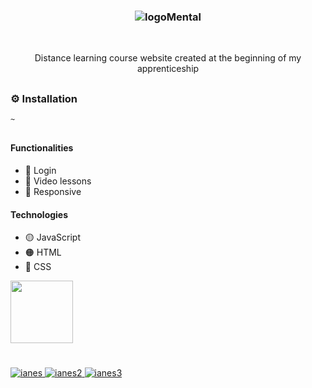 ### <p align='center'> ![logoMental](https://github.com/fabioVitorio/cursos_ead/assets/109548564/c96b8592-8588-4bee-9a37-74672b06c555) </p>
<br>
<p align='center'> Distance learning course website created at the beginning of my apprenticeship <br></p>

##
### ⚙️ Installation
```bash
~
```
##
#### Functionalities
- 🧠 Login <br>
- 🧠 Video lessons <br>
- 🔖 Responsive <br>
 #### Technologies
- 🟡 JavaScript <br>
- 🟠 HTML <br>
- 🔵 CSS <br>

<div>
  <img height="100em" src="https://github-readme-stats.vercel.app/api/pin/?username=fabioVitorio&repo=cursos_ead"/>
  <a href="https://github.com/fabioVitorio">
</div>
  
#  
![ianes](https://user-images.githubusercontent.com/109548564/196008559-97eac7d3-7a71-438d-bf75-0c97264dc8d6.PNG)
![ianes2](https://user-images.githubusercontent.com/109548564/196008560-53fdfb01-619b-4bdf-8ee2-4dc385fa2926.PNG)
![ianes3](https://user-images.githubusercontent.com/109548564/196008562-e0a4e1c8-25a8-4c70-8875-83ca799aa6e0.PNG)
